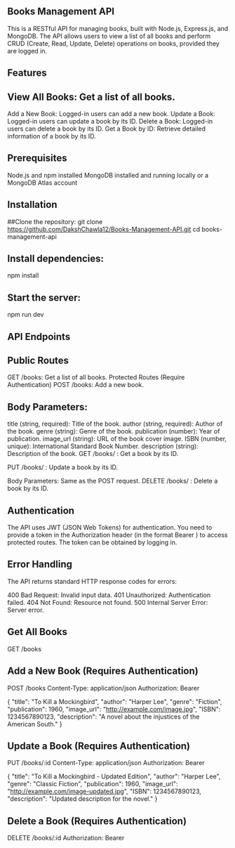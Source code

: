 ## Books Management API
This is a RESTful API for managing books, built with Node.js, Express.js, and MongoDB. The API allows users to view a list of all books and perform CRUD (Create, Read, Update, Delete) operations on books, provided they are logged in.

## Features
  ## View All Books: Get a list of all books.
  Add a New Book: Logged-in users can add a new book.
  Update a Book: Logged-in users can update a book by its ID.
  Delete a Book: Logged-in users can delete a book by its ID.
  Get a Book by ID: Retrieve detailed information of a book by its ID.
## Prerequisites
Node.js and npm installed
MongoDB installed and running locally or a MongoDB Atlas account

## Installation
  ##Clone the repository:
  git clone https://github.com/DakshChawla12/Books-Management-API.git
  cd books-management-api

## Install dependencies: 
  npm install

## Start the server:
  npm run dev

## API Endpoints
  ## Public Routes
  GET /books: Get a list of all books.
  Protected Routes (Require Authentication)
  POST /books: Add a new book.

## Body Parameters:
  title (string, required): Title of the book.
  author (string, required): Author of the book.
  genre (string): Genre of the book.
  publication (number): Year of publication.
  image_url (string): URL of the book cover image.
  ISBN (number, unique): International Standard Book Number.
  description (string): Description of the book.
  GET /books/
  : Get a book by its ID.
  
  PUT /books/
  : Update a book by its ID.
  
  Body Parameters: Same as the POST request.
  DELETE /books/
  : Delete a book by its ID.

## Authentication
The API uses JWT (JSON Web Tokens) for authentication. You need to provide a token in the Authorization header (in the format Bearer <token>) to access protected routes. The token can be obtained by logging in.

## Error Handling
The API returns standard HTTP response codes for errors:

400 Bad Request: Invalid input data.
401 Unauthorized: Authentication failed.
404 Not Found: Resource not found.
500 Internal Server Error: Server error.

## Get All Books
  GET /books
## Add a New Book (Requires Authentication)
  POST /books
  Content-Type: application/json
  Authorization: Bearer <token>
  
  {
    "title": "To Kill a Mockingbird",
    "author": "Harper Lee",
    "genre": "Fiction",
    "publication": 1960,
    "image_url": "http://example.com/image.jpg",
    "ISBN": 1234567890123,
    "description": "A novel about the injustices of the American South."
  }
## Update a Book (Requires Authentication)
  PUT /books/:id
  Content-Type: application/json
  Authorization: Bearer <token>

{
  "title": "To Kill a Mockingbird - Updated Edition",
  "author": "Harper Lee",
  "genre": "Classic Fiction",
  "publication": 1960,
  "image_url": "http://example.com/image-updated.jpg",
  "ISBN": 1234567890123,
  "description": "Updated description for the novel."
}
## Delete a Book (Requires Authentication)
DELETE /books/:id
Authorization: Bearer <token>


